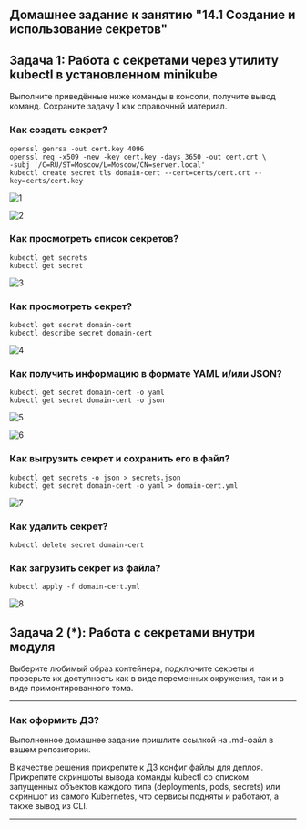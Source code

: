 ## Домашнее задание к занятию "14.1 Создание и использование секретов"

## Задача 1: Работа с секретами через утилиту kubectl в установленном minikube

Выполните приведённые ниже команды в консоли, получите вывод команд. Сохраните
задачу 1 как справочный материал.

### Как создать секрет?

```
openssl genrsa -out cert.key 4096
openssl req -x509 -new -key cert.key -days 3650 -out cert.crt \
-subj '/C=RU/ST=Moscow/L=Moscow/CN=server.local'
kubectl create secret tls domain-cert --cert=certs/cert.crt --key=certs/cert.key
```

![1](https://user-images.githubusercontent.com/54946404/130408218-6a4607aa-81a1-4b33-ac98-02d67c172a45.png)

![2](https://user-images.githubusercontent.com/54946404/130408242-b33217b4-21b4-4a25-a5f7-99f929cabc41.png)



### Как просмотреть список секретов?

```
kubectl get secrets
kubectl get secret
```

![3](https://user-images.githubusercontent.com/54946404/130408298-aea1be2c-c1bb-45eb-9ea7-0a5dfb23f7c7.png)



### Как просмотреть секрет?

```
kubectl get secret domain-cert
kubectl describe secret domain-cert
```

![4](https://user-images.githubusercontent.com/54946404/130408344-a260b679-5960-4de7-8c77-f4a897ad6bb9.png)



### Как получить информацию в формате YAML и/или JSON?

```
kubectl get secret domain-cert -o yaml
kubectl get secret domain-cert -o json
```

![5](https://user-images.githubusercontent.com/54946404/130408380-00d4c33d-6a6c-41cf-b426-1e26ddc5f0dd.png)

![6](https://user-images.githubusercontent.com/54946404/130408400-52110259-6e93-4f04-a045-e6f412d1049a.png)



### Как выгрузить секрет и сохранить его в файл?

```
kubectl get secrets -o json > secrets.json
kubectl get secret domain-cert -o yaml > domain-cert.yml
```

![7](https://user-images.githubusercontent.com/54946404/130408421-b16369d7-5bc7-4917-899f-863f566129e6.png)



### Как удалить секрет?

```
kubectl delete secret domain-cert
```

### Как загрузить секрет из файла?

```
kubectl apply -f domain-cert.yml
```


![8](https://user-images.githubusercontent.com/54946404/130408495-984f4c7f-55bb-4938-9ecd-bfee803c07c4.png)




## Задача 2 (*): Работа с секретами внутри модуля

Выберите любимый образ контейнера, подключите секреты и проверьте их доступность
как в виде переменных окружения, так и в виде примонтированного тома.

---

### Как оформить ДЗ?

Выполненное домашнее задание пришлите ссылкой на .md-файл в вашем репозитории.

В качестве решения прикрепите к ДЗ конфиг файлы для деплоя. Прикрепите скриншоты вывода команды kubectl со списком запущенных объектов каждого типа (deployments, pods, secrets) или скриншот из самого Kubernetes, что сервисы подняты и работают, а также вывод из CLI.

---
